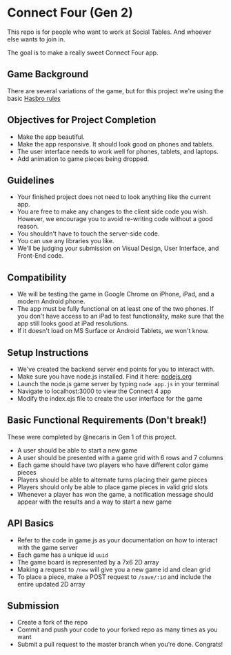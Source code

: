 # Connect Four (Gen 2)

This repo is for people who want to work at Social Tables. And whoever else wants to join in.

The goal is to make a really sweet Connect Four app.

## Game Background
There are several variations of the game, but for this project we're using the basic [Hasbro rules](http://www.hasbro.com/common/documents/dad2614d1c4311ddbd0b0800200c9a66/1EF6874419B9F36910222EB9858E8CB8.pdf)

## Objectives for Project Completion
- Make the app beautiful.
- Make the app responsive. It should look good on phones and tablets.
- The user interface needs to work well for phones, tablets, and laptops.
- Add animation to game pieces being dropped.

## Guidelines
- Your finished project does not need to look anything like the current app.
- You are free to make any changes to the client side code you wish. However, we encourage you to avoid re-writing code without a good reason.
- You shouldn't have to touch the server-side code.
- You can use any libraries you like.
- We'll be judging your submission on Visual Design, User Interface, and Front-End code. 

## Compatibility
- We will be testing the game in Google Chrome on iPhone, iPad, and a modern Android phone. 
- The app must be fully functional on at least one of the two phones. If you don't have access to an iPad to test functionality, make sure that the app still looks good at iPad resolutions.
- If it doesn't load on MS Surface or Android Tablets, we won't know.

## Setup Instructions
- We've created the backend server end points for you to interact with.
- Make sure you have node.js installed. Find it here: [nodejs.org](http://nodejs.org)
- Launch the node.js game server by typing `node app.js` in your terminal
- Navigate to localhost:3000 to view the Connect 4 app
- Modify the index.ejs file to create the user interface for the game

## Basic Functional Requirements (Don't break!)
These were completed by @necaris in Gen 1 of this project.
- A user should be able to start a new game
- A user should be presented with a game grid with 6 rows and 7 columns
- Each game should have two players who have different color game pieces
- Players should be able to alternate turns placing their game pieces
- Players should only be able to place game pieces in valid grid slots
- Whenever a player has won the game, a notification message should appear with the results and a way to start a new game

## API Basics
- Refer to the code in game.js as your documentation on how to interact with the game server
- Each game has a unique id `uuid`
- The game board is represented by a 7x6 2D array
- Making a request to `/new` will give you a new game id and clean grid
- To place a piece, make a POST request to `/save/:id` and include the entire updated 2D array

## Submission
- Create a fork of the repo
- Commit and push your code to your forked repo as many times as you want
- Submit a pull request to the master branch when you're done. Congrats!
